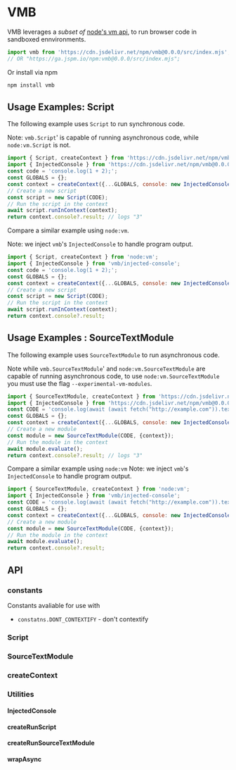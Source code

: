 # VMB

VMB leverages a _subset of_ [node's vm api](https://nodejs.org/api/vm.html),
to run browser code in sandboxed ennvironments.

```javascript
import vmb from 'https://cdn.jsdelivr.net/npm/vmb@0.0.0/src/index.mjs';
// OR "https://ga.jspm.io/npm:vmb@0.0.0/src/index.mjs";
```

Or install via npm

```bash
npm install vmb
```

## Usage Examples: Script

The following example uses `Script` to run synchronous code.

Note: `vmb.Script`' is capable of running asynchronous code, while `node:vm.Script` is not.

```javascript
import { Script, createContext } from 'https://cdn.jsdelivr.net/npm/vmb@0.0.0/src/index.mjs';
import { InjectedConsole } from 'https://cdn.jsdelivr.net/npm/vmb@0.0.0/src/inkected-console.mjs';
const code = 'console.log(1 + 2);';
const GLOBALS = {};
const context = createContext({...GLOBALS, console: new InjectedConsole()});
// Create a new script
const script = new Script(CODE);
// Run the script in the context
await script.runInContext(context);
return context.console?.result; // logs "3"
```

Compare a similar example using `node:vm`.

Note: we inject `vmb`'s `InjectedConsole` to handle program output.

```javascript
import { Script, createContext } from 'node:vm';
import { InjectedConsole } from 'vmb/injected-console';
const code = 'console.log(1 + 2);';
const GLOBALS = {};
const context = createContext({...GLOBALS, console: new InjectedConsole()});
// Create a new script
const script = new Script(CODE);
// Run the script in the context
await script.runInContext(context);
return context.console?.result;
```

## Usage Examples : SourceTextModule

The following example uses `SourceTextModule` to run asynchronous code.

Note while `vmb.SourceTextModule`' and `node:vm.SourceTextModule` are capable of running asynchronous code,
to use `node:vm.SourceTextModule` you must use the flag `--experimental-vm-modules`.


```javascript
import { SourceTextModule, createContext } from 'https://cdn.jsdelivr.net/npm/vmb@0.0.0/src/index.mjs';
import { InjectedConsole } from 'https://cdn.jsdelivr.net/npm/vmb@0.0.0/src/inkected-console.mjs';
const CODE = 'console.log(await (await fetch("http://example.com")).text());';
const GLOBALS = {};
const context = createContext({...GLOBALS, console: new InjectedConsole()});
// Create a new module
const module = new SourceTextModule(CODE, {context});
// Run the module in the context
await module.evaluate();
return context.console?.result; // logs "3"
```

Compare a similar example using `node:vm`
Note: we inject `vmb`'s `InjectedConsole` to handle program output.

```javascript
import { SourceTextModule, createContext } from 'node:vm';
import { InjectedConsole } from 'vmb/injected-console';
const CODE = 'console.log(await (await fetch("http://example.com")).text());';
const GLOBALS = {};
const context = createContext({...GLOBALS, console: new InjectedConsole()});
// Create a new module
const module = new SourceTextModule(CODE, {context});
// Run the module in the context
await module.evaluate();
return context.console?.result;
```

## API

### constants

Constants avaliable for use with

- `constatns.DONT_CONTEXTIFY` - don't contextify


### Script

### SourceTextModule

### createContext

### Utilities

#### InjectedConsole

#### createRunScript

#### createRunSourceTextModule

#### wrapAsync
